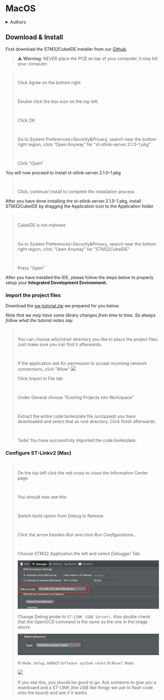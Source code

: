 # MacOS

<details>

<summary>Authors</summary>

Leo Wong, Wesley Leung

</details>

## Download & Install

First download the STM32CubeIDE installer from our [Github](https://github.com/UST-Robotics-Team/Software-Tutorial-2025-Notes/releases/tag/Installer).

> :warning: **Warning**: NEVER place the PCB on top of your computer, it may kill your computer.

> <img src="https://i.imgur.com/7IjBmYe.png" alt="" data-size="original">
>
> Click Agree on the bottom right
>
> <img src="https://i.imgur.com/eTFKAw1.png" alt="" data-size="original">
>
> Double click the box icon on the top left.
>
> <img src="https://i.imgur.com/2a6pI0n.png" alt="" data-size="original">
>
> Click OK
>
> <img src="https://i.imgur.com/cW9vxLR.png" alt="" data-size="original">
>
> Go to System Preferences>Security\&Privacy, search near the bottom right region, click "Open Anyway" for "st-stlink-server.2.1.0-1.pkg"
>
> <img src="https://i.imgur.com/JZg4w0E.png" alt="" data-size="original">
>
> Click "Open"

You will now proceed to install st-stlink-server.2.1.0-1.pkg

> <img src="https://i.imgur.com/eJkFhn6.png" alt="" data-size="original">
>
> Click, continue/ install to complete the installation process

After you have done installing the st-stlink-server.2.1.0-1.pkg, install STM32CubeIDE by dragging the Application icon to the Application folder

> <img src="https://i.imgur.com/Za7b8Bk.png" alt="" data-size="original"><img src="https://i.imgur.com/f4IjzMD.png" alt="" data-size="original">
>
> CubeIDE is not malware
>
> <img src="https://i.imgur.com/CXkEcpq.png" alt="" data-size="original">
>
> Go to System Preferences>Security\&Privacy, search near the bottom right region, click "Open Anyway" for "STM32CubelDE"
>
> <img src="https://i.imgur.com/Lb9cFD5.png" alt="" data-size="original">
>
> Press "Open"

After you have installed the IDE, please follow the steps below to properly setup your **Integrated Development Environment.**

### Import the project files

Download the [sw-tutorial.zip](../images/2025-sw-tutorial-v2.zip) we prepared for you below.

_Note that we may have some library changes from time to time. So always follow what the tutorial notes say._

> <img src="https://i.imgur.com/238rqEI.png" alt="" data-size="original">
>
> You can choose whichever directory you like to place the project files. Just make sure you can find it afterwards.
>
> <img src="https://i.imgur.com/JMpsbJJ.png" alt="" data-size="original">
>
> If the application ask for permission to accept incoming network connections, click "Allow" ![](https://i.imgur.com/C2rmwU9.jpg)
>
> Click Import in File tab
>
> <img src="https://i.imgur.com/2znwChr.png" alt="" data-size="original">
>
> Under General choose "Existing Projects into Workspace"
>
> <img src="https://i.imgur.com/Vrg630D.png" alt="" data-size="original"><img src="https://i.imgur.com/EwspMdM.png" alt="" data-size="original">
>
> Extract the entire code boilerplate file (unzipped) you have downloaded and select that as root directory. Click finish afterwards.
>
> <img src="https://i.imgur.com/XUTurja.jpg" alt="" data-size="original">
>
> Tada! You have successfully imported the code boilerplate.

### Configure ST-Linkv2 (Mac)

> <img src="https://i.imgur.com/Ss2oFzC.jpg" alt="" data-size="original">
>
> On the top left click the red cross to close the Information Center page
>
> <img src="https://i.imgur.com/FxREOI3.png" alt="" data-size="original">
>
> You should now see this
>
> <img src="https://i.imgur.com/BEYLbee.png" alt="" data-size="original">
>
> Switch build option from Debug to Release
>
> <img src="https://i.imgur.com/wCJXaKf.png" alt="" data-size="original">
>
> Click the arrow besides _Run_ and click _Run Configurations..._
>
> <img src="https://i.imgur.com/QgjX5CL.png" alt="" data-size="original">
>
> Choose STM32 Application the left and select _Debugger_ Tab.
>
> ![](/images/STLink%20GDB%20Server.png)
> 
> Change Debug probe to `ST-LINK (GDB Server)`. Also double check that the OpenOCD command is the same as the one in the image above.
>
> ![](/images/STLink%20Software%20System%20Reset.png)
> 
> In `Mode Setup`, select `Software system reset` in `Reset Mode`.
>
> ![](https://i.imgur.com/Wa5m30S.png)
>
> If you see this, you should be good to go. Ask someone to give you a mainboard and a ST-LINK (the USB like thingy we use to flash code onto the board) and see if it works.
